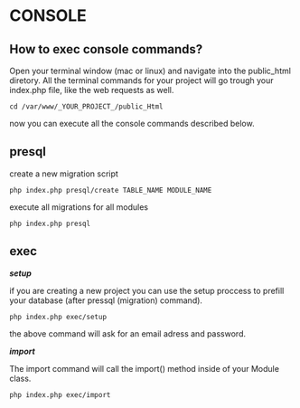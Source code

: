 CONSOLE
=======

How to exec console commands?
-----------------------------

Open your terminal window (mac or linux) and navigate into the public_html diretory. All the terminal commands for your project will go trough your index.php file, like the web requests as well.

```
cd /var/www/_YOUR_PROJECT_/public_Html
```

now you can execute all the console commands described below.


presql
--------

create a new migration script
```
php index.php presql/create TABLE_NAME MODULE_NAME
```

execute all migrations for all modules

```
php index.php presql
```


exec
-----

***setup***

if you are creating a new project you can use the setup proccess to prefill your database (after pressql (migration) command).

```
php index.php exec/setup
```

the above command will ask for an email adress and password.

***import***

The import command will call the import() method inside of your Module class.

```
php index.php exec/import
```

